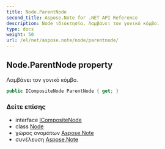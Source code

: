 ```yaml
---
title: Node.ParentNode
second_title: Aspose.Note for .NET API Reference
description: Node ιδιοκτησία. Λαμβάνει τον γονικό κόμβο.
type: docs
weight: 50
url: /el/net/aspose.note/node/parentnode/
---
```

## Node.ParentNode property

Λαμβάνει τον γονικό κόμβο.

```csharp
public ICompositeNode ParentNode { get; }
```

### Δείτε επίσης

* interface [ICompositeNode](../../icompositenode/)
* class [Node](../)
* χώρος ονομάτων [Aspose.Note](../../node/)
* συνέλευση [Aspose.Note](../../../)


